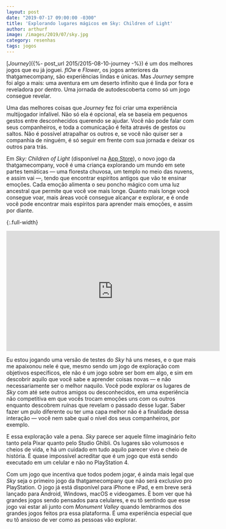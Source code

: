 ```yaml
---
layout: post
date: "2019-07-17 09:00:00 -0300"
title: 'Explorando lugares mágicos em Sky: Children of Light'
author: arthurf
image: /images/2019/07/sky.jpg
category: resenhas
tags: jogos
---
```


[_Journey_]({%- post_url 2015/2015-08-10-journey -%}) é um dos melhores jogos que eu já joguei. _flOw_ e _Flower_, os jogos anteriores da thatgamecompany, são experiências lindas e únicas. Mas _Journey_ sempre foi algo a mais: uma aventura em um deserto infinito que é linda por fora e reveladora por dentro. Uma jornada de autodescoberta como só um jogo consegue revelar.

Uma das melhores coisas que _Journey_ fez foi criar uma experiência multijogador infalível. Não só ela é opcional, ela se baseia em pequenos gestos entre desconhecidos querendo se ajudar. Você não pode falar com seus companheiros, e toda a comunicação é feita através de gestos ou saltos. Não é possível atrapalhar os outros e, se você não quiser ser a companhia de ninguém, é só seguir em frente com sua jornada e deixar os outros para trás.

Em _Sky: Children of Light_ (disponível na [App Store](https://itunes.apple.com/us/app/sky-children-of-the-light/id1462117269?ls=1&mt=8)), o novo jogo da thatgamecompany, você é uma criança explorando um mundo em sete partes temáticas — uma floresta chuvosa, um templo no meio das nuvens, e assim vai —, tendo que encontrar espíritos antigos que vão te ensinar emoções. Cada emoção alimenta o seu poncho mágico com uma luz ancestral que permite que você voe mais longe. Quanto mais longe você consegue voar, mais áreas você consegue alcançar e explorar, e é onde você pode encontrar mais espíritos para aprender mais emoções, e assim por diante.

{:.full-width}
<iframe width="560" height="315" src="https://www.youtube.com/embed/g3r1KbzSiT8" frameborder="0" allow="accelerometer; autoplay; encrypted-media; gyroscope; picture-in-picture" allowfullscreen></iframe>

Eu estou jogando uma versão de testes do _Sky_ há uns meses, e o que mais me apaixonou nele é que, mesmo sendo um jogo de exploração com objetivos específicos, ele não é um jogo sobre ser bom em algo, e sim em descobrir aquilo que você sabe e aprender coisas novas — e não necessariamente ser o melhor naquilo. Você pode explorar os lugares de _Sky_ com até sete outros amigos ou desconhecidos, em uma experiência não competitiva em que vocês trocam emoções uns com os outros enquanto descobrem ruínas que revelam o passado desse lugar. Saber fazer um pulo diferente ou ter uma capa melhor não é a finalidade dessa interação — você nem sabe qual o nível dos seus companheiros, por exemplo.

E essa exploração vale a pena. _Sky_ parece ser aquele filme imaginário feito tanto pela Pixar quanto pelo Studio Ghibli. Os lugares são volumosos e cheios de vida, e há um cuidado em tudo aquilo parecer vivo e cheio de história. É quase impossível acreditar que é um jogo que está sendo executado em um celular e não no PlayStation 4.

Com um jogo que incentiva que todos podem jogar, é ainda mais legal que _Sky_ seja o primeiro jogo da thatgamecompany que não será exclusivo pro PlayStation. O jogo já está disponível para iPhone e iPad, e em breve será lançado para Android, Windows, macOS e videogames. É bom ver que há grandes jogos sendo pensados para celulares, e eu tô sentindo que esse jogo vai estar ali junto com _Monument Valley_ quando lembrarmos dos grandes jogos feitos pra essa plataforma. É uma experiência especial que eu tô ansioso de ver como as pessoas vão explorar.
